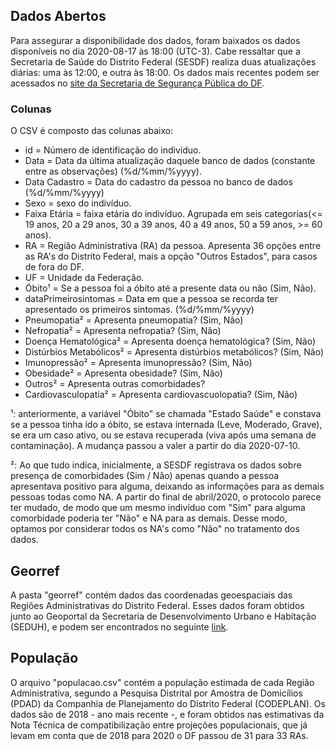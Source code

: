 ## Dados Abertos
Para assegurar a disponibilidade dos dados, foram baixados os dados disponíveis no dia 2020-08-17 às 18:00 (UTC-3). Cabe ressaltar que a Secretaria de Saúde do Distrito Federal (SESDF) realiza duas atualizações diárias: uma às 12:00, e outra às 18:00.
Os dados mais recentes podem ser acessados no [site da Secretaria de Segurança Pública do DF](https://covid19.ssp.df.gov.br/resources/dados/dados-abertos.csv?param=[random]). 

### Colunas
O CSV é composto das colunas abaixo:

* id = Número de identificação do indivíduo.
* Data = Data da última atualização daquele banco de dados (constante entre as observações) (%d/%mm/%yyyy).
* Data Cadastro = Data do cadastro da pessoa no banco de dados (%d/%mm/%yyyy)
* Sexo = sexo do indivíduo.
* Faixa Etária = faixa etária do indivíduo. Agrupada em seis categorias(<= 19 anos, 20 a 29 anos, 30 a 39 anos, 40 a 49 anos, 50 a 59 anos, >= 60 anos).
* RA = Região Administrativa (RA) da pessoa. Apresenta 36 opções entre as RA's do Distrito Federal, mais a opção "Outros Estados", para casos de fora do DF.
* UF = Unidade da Federação.
* Óbito¹ = Se a pessoa foi a óbito até a presente data ou não (Sim, Não).
* dataPrimeirosintomas = Data em que a pessoa se recorda ter apresentado os primeiros sintomas. (%d/%mm/%yyyy)
* Pneumopatia² = Apresenta pneumopatia? (Sim, Não)
* Nefropatia² = Apresenta nefropatia? (Sim, Não)
* Doença Hematológica² = Apresenta doença hematológica? (Sim, Não)
* Distúrbios Metabólicos² = Apresenta distúrbios metabólicos? (Sim, Não)
* Imunopressão² = Apresenta imunopressão? (Sim, Não)
* Obesidade² = Apresenta obesidade? (Sim, Não)
* Outros² = Apresenta outras comorbidades?
* Cardiovasculopatia² = Apresenta cardiovascuolopatia? (Sim, Não)


¹: anteriormente, a variável "Óbito" se chamada "Estado Saúde" e constava se a pessoa tinha ido a óbito, se estava internada (Leve, Moderado, Grave), se era um caso ativo, ou se estava recuperada (viva após uma semana de contaminação). A mudança passou a valer a partir do dia 2020-07-10.

²: Ao que tudo indica, inicialmente, a SESDF registrava os dados sobre presença de comorbidades (Sim / Não) apenas quando a pessoa apresentava positivo para alguma, deixando as informações para as demais pessoas todas como NA. A partir do final de abril/2020, o protocolo parece ter mudado, de modo que um mesmo indivíduo com "Sim" para alguma comorbidade poderia ter "Não" e NA para as demais. Desse modo, optamos por considerar todos os NA's como "Não" no tratamento dos dados.


## Georref
A pasta "georref" contém dados das coordenadas geoespaciais das Regiões Administrativas do Distrito Federal. Esses dados foram obtidos junto ao Geoportal da Secretaria de Desenvolvimento Urbano e Habitação (SEDUH), e podem ser encontrados no seguinte [link](https://www.geoportal.seduh.df.gov.br/mapa/#).


## População
O arquivo "populacao.csv" contém a população estimada de cada Região Administrativa, segundo a Pesquisa Distrital por Amostra de Domicílios (PDAD) da Companhia de Planejamento do Distrito Federal (CODEPLAN). Os dados são de 2018 - ano mais recente -, e foram obtidos nas estimativas da Nota Técnica de compatibilização entre projeções populacionais, que já levam em conta que de 2018 para 2020 o DF passou de 31 para 33 RAs.
